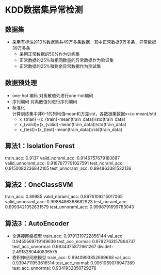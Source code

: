 # KDD数据集异常检测
## 数据集
* 采用有标注的10%数据集共49万多条数据，其中正常数据9万多条，异常数据39万多条
   * 采用正常数据的50%作为训练集
   * 正常数据的25%和相同数量的异常数据作为验证集
   * 正常数据的25%和剩余异常数据作为测试集
## 数据预处理
* one-hot 编码
    对离散值列进行one-hot编码
* 序列编码
    对离散值列进行序列编码
* 标准化   
    计算训练集中非0-1的列均值mean和方差std，各数据集数据x=(x-mean)/std
    * x_{trian}=(x_{train}-mean(train_data))/std(train_data)
    * x_{valid}=(x_{valid}-mean(train_data))/std(train_data)
    * x_{test}=(x_{test}-mean(train_data))/std(train_data)
## 算法1：Isolation Forest
 train_acc:	         0.9137
 valid_noraml_acc:	 0.9146757679180887
 valid_unnoraml_acc: 0.9187877791027591
 test_noraml_acc:	   0.9150082236842105
 test_unnoraml_acc:	 0.994863381522136
## 算法2：OneClassSVM
 train_acc:	         0.89985
 valid_noraml_acc:	 0.8976109215017065
 valid_unnoraml_acc: 0.9988486368682923
 test_noraml_acc:	   0.8993421052631579
 test_unnoraml_acc:	 0.9998791699783043
## 算法3：AutoEncoder
* 全连接网络模型
   train_acc:       0.9791319722856144
   val_acc:         0.9455569719149636
   test_acc_normal: 0.9792763157894737
   test_acc_unnormal: 0.9934375872661267
   divide1=         2.4918280440836575
* 卷积神经网络模型
 train_acc:         0.9940993852669668
 val_acc:           0.9394711953616514
 test_acc_normal:   0.9951069078947369
 test_acc_unnormal: 0.9341932850729276

